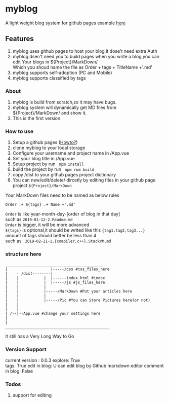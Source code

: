 # myblog
A light weight blog system for github pages 
example [here](https://archcy.github.io/)  

## Features
1. myblog uses github pages to host your blog,it dose't need extra Auth
2. myblog dsen't need you to build pages when you write a blog,you can edit Your blogs in ${Project}/MarkDown/  
Which you shoud name the file as Order + tags + TitleName +'.md'
3. myblog supports self-adoption (PC and Mobile)
4. myblog supports classified by tags

###  About
1. myblog is build from scratch,so it may have bugs.
2. myblog system will dynamically get MD files from ${Project}/MarkDown/ and show it.
3. This is the first version.

### How to use
1. Setup a github pages ([Howto?](https://pages.github.com/))
2. clone myblog to your local storage
3. Configure your username and project name in /App.vue
4. Set your blog title in /App.vue
5. Setup project by run ``` npm install```
6. build the project by run ``` npm rum build```
7. copy /dist to your github pages project dictionary
8. You can new/edit/delete/ dircetly by editing files in your github page project ```${Project}/MarkDown```

Your MarkDown files need to be named as below rules
```
Order .+ ${tags} .+ Name +'.md'
```
```Order``` is like year-month-day-[order of blog in that day]  
such as ```2019-01-12-2.Readme.md ```  
```Order``` is bigger, it will be more advanced   
```${tags}``` is optional,it should be writed like this ```{tag1,tag2,tag3...}```   
amount of tags should better be less than 4   
such as ``` 2019-02-21-1.{compiler,c++}.StackVM.md```


### structure here
```
___________________________________________
|                   |-----/css #css_files_here
|    - /dist--------|
|    |           |  |------index.html #index
|    |           |  |-----/js #js_files_here
|    |           |
|    |           |-----/MarkDown #Put your articles here
|    |           |
|    |           |-----/Pic #You can Store Pictures here(or not)
|    |    
|    |
| /--|--App.vue #change your settings here
|   
|
______________________________________________
```
It still has a Very Long Way to Go

### Version Support
current version : 0.0.3
explore: True  
tags: True
edit in blog: U can edit blog by Github markdown editor
comment in blog: False  

### Todos
1. support for editing